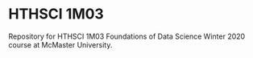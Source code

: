 # HTHSCI 1M03
Repository for HTHSCI 1M03 Foundations of Data Science Winter 2020 course at McMaster University.

